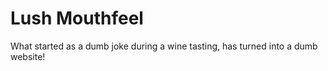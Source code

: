 # Lush Mouthfeel

What started as a dumb joke during a wine tasting, has turned into a dumb website! 
